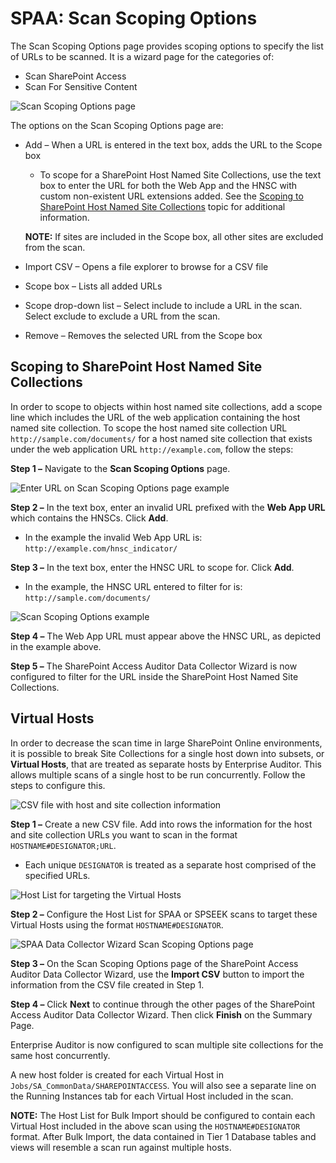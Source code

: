 # SPAA: Scan Scoping Options

The Scan Scoping Options page provides scoping options to specify the list of URLs to be scanned. It
is a wizard page for the categories of:

- Scan SharePoint Access
- Scan For Sensitive Content

![Scan Scoping Options page](/img/versioned_docs/accessanalyzer_11.6/accessanalyzer/admin/datacollector/spaa/scanscopingoptions.webp)

The options on the Scan Scoping Options page are:

- Add – When a URL is entered in the text box, adds the URL to the Scope box

    - To scope for a SharePoint Host Named Site Collections, use the text box to enter the URL for
      both the Web App and the HNSC with custom non-existent URL extensions added. See the
      [Scoping to SharePoint Host Named Site Collections](#scoping-to-sharepoint-host-named-site-collections)
      topic for additional information.

    **NOTE:** If sites are included in the Scope box, all other sites are excluded from the scan.

- Import CSV – Opens a file explorer to browse for a CSV file
- Scope box – Lists all added URLs
- Scope drop-down list – Select include to include a URL in the scan. Select exclude to exclude a
  URL from the scan.
- Remove – Removes the selected URL from the Scope box

## Scoping to SharePoint Host Named Site Collections

In order to scope to objects within host named site collections, add a scope line which includes the
URL of the web application containing the host named site collection. To scope the host named site
collection URL `http://sample.com/documents/` for a host named site collection that exists under the
web application URL `http://example.com`, follow the steps:

**Step 1 –** Navigate to the **Scan Scoping Options** page.

![Enter URL on Scan Scoping Options page example](/img/versioned_docs/accessanalyzer_11.6/accessanalyzer/admin/datacollector/spaa/scanscopingoptionswebappurl.webp)

**Step 2 –** In the text box, enter an invalid URL prefixed with the **Web App URL** which contains
the HNSCs. Click **Add**.

- In the example the invalid Web App URL is: `http://example.com/hnsc_indicator/`

**Step 3 –** In the text box, enter the HNSC URL to scope for. Click **Add**.

- In the example, the HNSC URL entered to filter for is: `http://sample.com/documents/`

![Scan Scoping Options example](/img/versioned_docs/accessanalyzer_11.6/accessanalyzer/admin/datacollector/spaa/scanscopingoptionsexample.webp)

**Step 4 –** The Web App URL must appear above the HNSC URL, as depicted in the example above.

**Step 5 –** The SharePoint Access Auditor Data Collector Wizard is now configured to filter for the
URL inside the SharePoint Host Named Site Collections.

## Virtual Hosts

In order to decrease the scan time in large SharePoint Online environments, it is possible to break
Site Collections for a single host down into subsets, or **Virtual Hosts**, that are treated as
separate hosts by Enterprise Auditor. This allows multiple scans of a single host to be run
concurrently. Follow the steps to configure this.

![CSV file with host and site collection information](/img/versioned_docs/accessanalyzer_11.6/accessanalyzer/admin/datacollector/spaa/virtualhostscsv.webp)

**Step 1 –** Create a new CSV file. Add into rows the information for the host and site collection
URLs you want to scan in the format `HOSTNAME#DESIGNATOR;URL`.

- Each unique `DESIGNATOR` is treated as a separate host comprised of the specified URLs.

![Host List for targeting the Virtual Hosts](/img/versioned_docs/accessanalyzer_11.6/accessanalyzer/admin/datacollector/spaa/virtualhostshostlist.webp)

**Step 2 –** Configure the Host List for SPAA or SPSEEK scans to target these Virtual Hosts using
the format `HOSTNAME#DESIGNATOR`.

![SPAA Data Collector Wizard Scan Scoping Options page](/img/versioned_docs/accessanalyzer_11.6/accessanalyzer/admin/datacollector/spaa/scanscopingoptionsvirtualhosts.webp)

**Step 3 –** On the Scan Scoping Options page of the SharePoint Access Auditor Data Collector
Wizard, use the **Import CSV** button to import the information from the CSV file created in Step 1.

**Step 4 –** Click **Next** to continue through the other pages of the SharePoint Access Auditor
Data Collector Wizard. Then click **Finish** on the Summary Page.

Enterprise Auditor is now configured to scan multiple site collections for the same host
concurrently.

A new host folder is created for each Virtual Host in `Jobs/SA_CommonData/SHAREPOINTACCESS`. You
will also see a separate line on the Running Instances tab for each Virtual Host included in the
scan.

**NOTE:** The Host List for Bulk Import should be configured to contain each Virtual Host included
in the above scan using the `HOSTNAME#DESIGNATOR` format. After Bulk Import, the data contained in
Tier 1 Database tables and views will resemble a scan run against multiple hosts.
